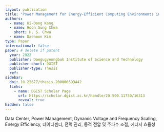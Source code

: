 ```yaml
---
layout: publication
title: "Power Management for Energy-Efficient Computing Environments in Data Centers"
authors:
  - name: Ki-Dong Kang
  - name: Hoon Sung Chwa
    short: H. S. Chwa
  - name: Daehoon Kim
type: Paper
international: false
paper: # delete if patent
  year: 2022
  publisher: Daegugyeongbuk Institute of Science and Technology
  publisher-short: DGIST
  publisher-type: Thesis
  ref: 
sidebar:
  doi: 10.22677/thesis.200000593442
  links: 
    - name: DGIST Scholar Page
      url: https://scholar.dgist.ac.kr/handle/20.500.11750/16313
      reveal: true
hidden: false
---
```


Data Center, Power Management, Dynamic Voltage and Frequency Scaling, Energy Efficiency, 데이터센터, 전력 관리, 동적 전압 및 주파수 조절, 에너지 효율성